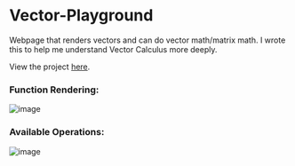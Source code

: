 # Vector-Playground
Webpage that renders vectors and can do vector math/matrix math. I wrote this to help me understand Vector Calculus more deeply.

View the project [here](http://kellerjordan.github.io/Vector-Playground).

### Function Rendering:
![image](https://cloud.githubusercontent.com/assets/18433116/17275202/5a9b2e98-56b4-11e6-99f5-16cf6890be93.png)
### Available Operations:
![image](https://cloud.githubusercontent.com/assets/18433116/17275245/d102930e-56b5-11e6-8e0b-7da79d13a575.png)
